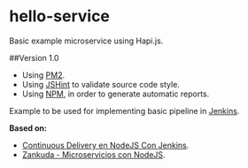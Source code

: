 # hello-service
Basic example microservice using Hapi.js.

##Version 1.0
- Using [PM2](https://github.com/Unitech/pm2).
- Using [JSHint](http://jshint.com/) to validate source code style.
- Using [NPM](http://www.npmjs.org), in order to generate automatic reports.

Example to be used for implementing basic pipeline in [Jenkins](http://jenkins-ci.org/).

**Based on:**
- [Continuous Delivery en NodeJS Con Jenkins](https://www.zankuda.com/2015/08/17/continuous-delivery-en-nodejs-con-jenkins-parte-1/).
- [Zankuda - Microservicios con NodeJS](https://www.zankuda.com/2015/08/01/Micro-Servicios-Con-NodeJS/).

